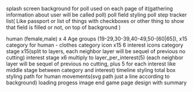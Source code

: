 splash screen
background for poll used on each page of it(gathering information about user will be called poll)
poll field styling
poll step tracker list( Like passport or list of things with checkboxes or other thing to show that field is filled or not, on top of background )


human (female,male) x 4 Age groups (19-29,30-39,40-49,50-[60|65]), x15 category for human - clothes
category icon x15
6 interest icons 
category stage x15(split to layers, each neighbor layer will be sequel of previous no cutting)
interest stage x6 multiply to layer_per_interest(5) (each neighbor layer will be sequel of previous no cutting, plus 5 for each interest like middle stage between category and interest)
timeline styling
total box styling
path for human movements(svg path just a line according to background)
loading progess image
end game page design with summary